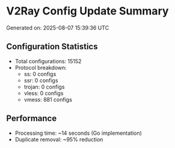 # V2Ray Config Update Summary
Generated on: 2025-08-07 15:39:36 UTC

## Configuration Statistics
- Total configurations: 15152
- Protocol breakdown:
  - ss: 0 configs
  - ssr: 0 configs
  - trojan: 0 configs
  - vless: 0 configs
  - vmess: 881 configs

## Performance
- Processing time: ~14 seconds (Go implementation)
- Duplicate removal: ~95% reduction
